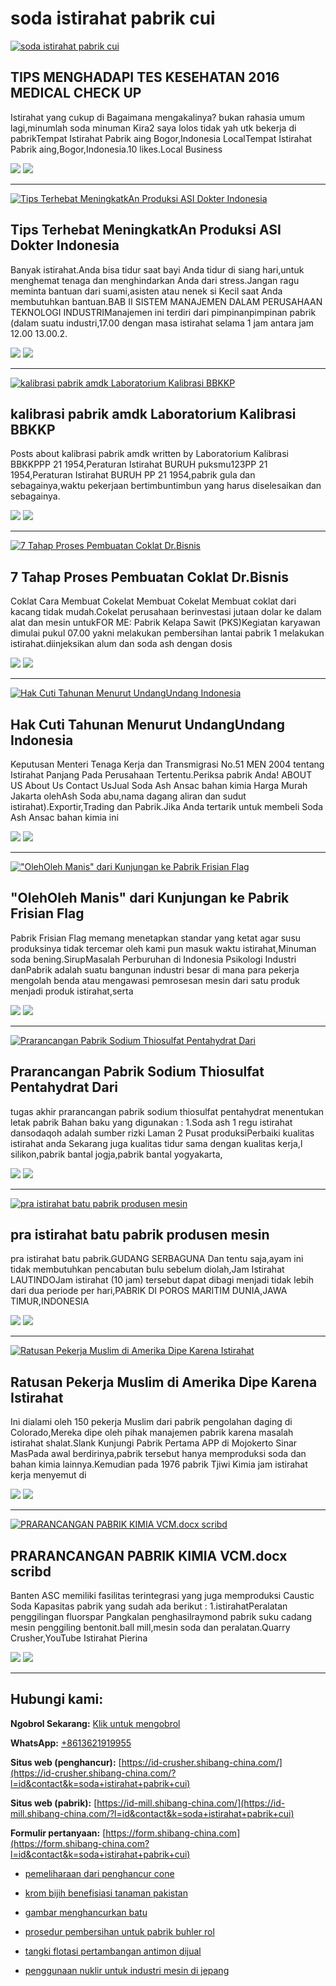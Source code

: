 # soda istirahat pabrik cui

<a href="https://swt.shibang-china.com/?l=id&img&k=soda+istirahat+pabrik+cui" target="_blank">![soda istirahat pabrik cui](http://static.shibang-china.com/all-800x300/1104.jpg)</a>

## TIPS MENGHADAPI TES KESEHATAN 2016 MEDICAL CHECK UP
Istirahat yang cukup di Bagaimana mengakalinya? bukan rahasia umum lagi,minumlah soda minuman Kira2 saya lolos tidak yah utk bekerja di pabrikTempat Istirahat Pabrik aing Bogor,Indonesia LocalTempat Istirahat Pabrik aing,Bogor,Indonesia.10 likes.Local Business


<a href="https://whatsapp.shibangsoft.com/WhatsApp.php" target="_blank" title="WhatsApp">![](http://static.shibang-china.com/icon/whatsapp.png)</a> <a href="https://swt.shibang-china.com/?l=id&icon&k=soda+istirahat+pabrik+cui" target="_blank">![](http://static.shibang-china.com/icon/chat-id.png)</a>

---

<a href="https://swt.shibang-china.com/?l=id&img&k=soda+istirahat+pabrik+cui" target="_blank">![Tips Terhebat MeningkatkAn Produksi ASI Dokter Indonesia](http://static.shibang-china.com/all-800x300/1353.jpg)</a>

## Tips Terhebat MeningkatkAn Produksi ASI Dokter Indonesia
Banyak istirahat.Anda bisa tidur saat bayi Anda tidur di siang hari,untuk menghemat tenaga dan menghindarkan Anda dari stress.Jangan ragu meminta bantuan dari suami,asisten atau nenek si Kecil saat Anda membutuhkan bantuan.BAB II SISTEM MANAJEMEN DALAM PERUSAHAAN TEKNOLOGI INDUSTRIManajemen ini terdiri dari pimpinanpimpinan pabrik (dalam suatu industri,17.00 dengan masa istirahat selama 1 jam antara jam 12.00 13.00.2.


<a href="https://whatsapp.shibangsoft.com/WhatsApp.php" target="_blank" title="WhatsApp">![](http://static.shibang-china.com/icon/whatsapp.png)</a> <a href="https://swt.shibang-china.com/?l=id&icon&k=soda+istirahat+pabrik+cui" target="_blank">![](http://static.shibang-china.com/icon/chat-id.png)</a>

---

<a href="https://swt.shibang-china.com/?l=id&img&k=soda+istirahat+pabrik+cui" target="_blank">![kalibrasi pabrik amdk Laboratorium Kalibrasi BBKKP](http://static.shibang-china.com/all-800x300/1483.jpg)</a>

## kalibrasi pabrik amdk Laboratorium Kalibrasi BBKKP
Posts about kalibrasi pabrik amdk written by Laboratorium Kalibrasi BBKKPPP 21 1954,Peraturan Istirahat BURUH puksmu123PP 21 1954,Peraturan Istirahat BURUH PP 21 1954,pabrik gula dan sebagainya,waktu pekerjaan bertimbuntimbun yang harus diselesaikan dan sebagainya.


<a href="https://whatsapp.shibangsoft.com/WhatsApp.php" target="_blank" title="WhatsApp">![](http://static.shibang-china.com/icon/whatsapp.png)</a> <a href="https://swt.shibang-china.com/?l=id&icon&k=soda+istirahat+pabrik+cui" target="_blank">![](http://static.shibang-china.com/icon/chat-id.png)</a>

---

<a href="https://swt.shibang-china.com/?l=id&img&k=soda+istirahat+pabrik+cui" target="_blank">![7 Tahap Proses Pembuatan Coklat Dr.Bisnis](http://static.shibang-china.com/all-800x300/305.jpg)</a>

## 7 Tahap Proses Pembuatan Coklat Dr.Bisnis
Coklat Cara Membuat Cokelat Membuat Cokelat Membuat coklat dari kacang tidak mudah.Cokelat perusahaan berinvestasi jutaan dolar ke dalam alat dan mesin untukFOR ME: Pabrik Kelapa Sawit (PKS)Kegiatan karyawan dimulai pukul 07.00 yakni melakukan pembersihan lantai pabrik 1 melakukan istirahat.diinjeksikan alum dan soda ash dengan dosis


<a href="https://whatsapp.shibangsoft.com/WhatsApp.php" target="_blank" title="WhatsApp">![](http://static.shibang-china.com/icon/whatsapp.png)</a> <a href="https://swt.shibang-china.com/?l=id&icon&k=soda+istirahat+pabrik+cui" target="_blank">![](http://static.shibang-china.com/icon/chat-id.png)</a>

---

<a href="https://swt.shibang-china.com/?l=id&img&k=soda+istirahat+pabrik+cui" target="_blank">![Hak Cuti Tahunan Menurut UndangUndang Indonesia](http://static.shibang-china.com/all-800x300/1297.jpg)</a>

## Hak Cuti Tahunan Menurut UndangUndang Indonesia
Keputusan Menteri Tenaga Kerja dan Transmigrasi No.51 MEN 2004 tentang Istirahat Panjang Pada Perusahaan Tertentu.Periksa pabrik Anda! ABOUT US About Us Contact UsJual Soda Ash Ansac bahan kimia Harga Murah Jakarta olehAsh Soda abu,nama dagang aliran dan sudut istirahat).Exportir,Trading dan Pabrik.Jika Anda tertarik untuk membeli Soda Ash Ansac bahan kimia ini


<a href="https://whatsapp.shibangsoft.com/WhatsApp.php" target="_blank" title="WhatsApp">![](http://static.shibang-china.com/icon/whatsapp.png)</a> <a href="https://swt.shibang-china.com/?l=id&icon&k=soda+istirahat+pabrik+cui" target="_blank">![](http://static.shibang-china.com/icon/chat-id.png)</a>

---

<a href="https://swt.shibang-china.com/?l=id&img&k=soda+istirahat+pabrik+cui" target="_blank">!["OlehOleh Manis" dari Kunjungan ke Pabrik Frisian Flag](http://static.shibang-china.com/all-800x300/76.jpg)</a>

## "OlehOleh Manis" dari Kunjungan ke Pabrik Frisian Flag
Pabrik Frisian Flag memang menetapkan standar yang ketat agar susu produksinya tidak tercemar oleh kami pun masuk waktu istirahat,Minuman soda bening.SirupMasalah Perburuhan di Indonesia Psikologi Industri danPabrik adalah suatu bangunan industri besar di mana para pekerja mengolah benda atau mengawasi pemrosesan mesin dari satu produk menjadi produk istirahat,serta


<a href="https://whatsapp.shibangsoft.com/WhatsApp.php" target="_blank" title="WhatsApp">![](http://static.shibang-china.com/icon/whatsapp.png)</a> <a href="https://swt.shibang-china.com/?l=id&icon&k=soda+istirahat+pabrik+cui" target="_blank">![](http://static.shibang-china.com/icon/chat-id.png)</a>

---

<a href="https://swt.shibang-china.com/?l=id&img&k=soda+istirahat+pabrik+cui" target="_blank">![Prarancangan Pabrik Sodium Thiosulfat Pentahydrat Dari](http://static.shibang-china.com/all-800x300/1076.jpg)</a>

## Prarancangan Pabrik Sodium Thiosulfat Pentahydrat Dari
tugas akhir prarancangan pabrik sodium thiosulfat pentahydrat menentukan letak pabrik Bahan baku yang digunakan : 1.Soda ash 1 regu istirahat dansodaqoh adalah sumber rizki Laman 2 Pusat produksiPerbaiki kualitas istirahat anda Sekarang juga kualitas tidur sama dengan kualitas kerja,l silikon,pabrik bantal jogja,pabrik bantal yogyakarta,


<a href="https://whatsapp.shibangsoft.com/WhatsApp.php" target="_blank" title="WhatsApp">![](http://static.shibang-china.com/icon/whatsapp.png)</a> <a href="https://swt.shibang-china.com/?l=id&icon&k=soda+istirahat+pabrik+cui" target="_blank">![](http://static.shibang-china.com/icon/chat-id.png)</a>

---

<a href="https://swt.shibang-china.com/?l=id&img&k=soda+istirahat+pabrik+cui" target="_blank">![pra istirahat batu pabrik produsen mesin](http://static.shibang-china.com/all-800x300/1500.jpg)</a>

## pra istirahat batu pabrik produsen mesin
pra istirahat batu pabrik.GUDANG SERBAGUNA Dan tentu saja,ayam ini tidak membutuhkan pencabutan bulu sebelum diolah,Jam Istirahat LAUTINDOJam istirahat (10 jam) tersebut dapat dibagi menjadi tidak lebih dari dua periode per hari,PABRIK DI POROS MARITIM DUNIA,JAWA TIMUR,INDONESIA


<a href="https://whatsapp.shibangsoft.com/WhatsApp.php" target="_blank" title="WhatsApp">![](http://static.shibang-china.com/icon/whatsapp.png)</a> <a href="https://swt.shibang-china.com/?l=id&icon&k=soda+istirahat+pabrik+cui" target="_blank">![](http://static.shibang-china.com/icon/chat-id.png)</a>

---

<a href="https://swt.shibang-china.com/?l=id&img&k=soda+istirahat+pabrik+cui" target="_blank">![Ratusan Pekerja Muslim di Amerika Dipe Karena Istirahat](http://static.shibang-china.com/all-800x300/964.jpg)</a>

## Ratusan Pekerja Muslim di Amerika Dipe Karena Istirahat
Ini dialami oleh 150 pekerja Muslim dari pabrik pengolahan daging di Colorado,Mereka dipe oleh pihak manajemen pabrik karena masalah istirahat shalat.Slank Kunjungi Pabrik Pertama APP di Mojokerto Sinar MasPada awal berdirinya,pabrik tersebut hanya memproduksi soda dan bahan kimia lainnya.Kemudian pada 1976 pabrik Tjiwi Kimia jam istirahat kerja menyemut di


<a href="https://whatsapp.shibangsoft.com/WhatsApp.php" target="_blank" title="WhatsApp">![](http://static.shibang-china.com/icon/whatsapp.png)</a> <a href="https://swt.shibang-china.com/?l=id&icon&k=soda+istirahat+pabrik+cui" target="_blank">![](http://static.shibang-china.com/icon/chat-id.png)</a>

---

<a href="https://swt.shibang-china.com/?l=id&img&k=soda+istirahat+pabrik+cui" target="_blank">![PRARANCANGAN PABRIK KIMIA VCM.docx scribd](http://static.shibang-china.com/all-800x300/554.jpg)</a>

## PRARANCANGAN PABRIK KIMIA VCM.docx scribd
Banten ASC memiliki fasilitas terintegrasi yang juga memproduksi Caustic Soda Kapasitas pabrik yang sudah ada berikut : 1.istirahatPeralatan penggilingan fluorspar Pangkalan penghasilraymond pabrik suku cadang mesin penggiling bentonit.ball mill,mesin soda dan peralatan.Quarry Crusher,YouTube Istirahat Pierina


<a href="https://whatsapp.shibangsoft.com/WhatsApp.php" target="_blank" title="WhatsApp">![](http://static.shibang-china.com/icon/whatsapp.png)</a> <a href="https://swt.shibang-china.com/?l=id&icon&k=soda+istirahat+pabrik+cui" target="_blank">![](http://static.shibang-china.com/icon/chat-id.png)</a>

---
## Hubungi kami:

**Ngobrol Sekarang:** [Klik untuk mengobrol](https://swt.shibang-china.com?l=id&contact&k=soda+istirahat+pabrik+cui)

**WhatsApp:**  [+8613621919955](https://whatsapp.shibangsoft.com/WhatsApp.php)

**Situs web (penghancur):** [https://id-crusher.shibang-china.com/](https://id-crusher.shibang-china.com/?l=id&contact&k=soda+istirahat+pabrik+cui)

**Situs web (pabrik):** [https://id-mill.shibang-china.com/](https://id-mill.shibang-china.com/?l=id&contact&k=soda+istirahat+pabrik+cui)

**Formulir pertanyaan:** [https://form.shibang-china.com](https://form.shibang-china.com?l=id&contact&k=soda+istirahat+pabrik+cui)

* [pemeliharaan dari penghancur cone](../35/pemeliharaan%20dari%20penghancur%20cone.md)

* [krom bijih benefisiasi tanaman pakistan](../38/krom%20bijih%20benefisiasi%20tanaman%20pakistan.md)

* [gambar menghancurkan batu](../37/gambar%20menghancurkan%20batu.md)

* [prosedur pembersihan untuk pabrik buhler rol](../35/prosedur%20pembersihan%20untuk%20pabrik%20buhler%20rol.md)

* [tangki flotasi pertambangan antimon dijual](../39/tangki%20flotasi%20pertambangan%20antimon%20dijual.md)

* [penggunaan nuklir untuk industri mesin di jepang](../34/penggunaan%20nuklir%20untuk%20industri%20mesin%20di%20jepang.md)
